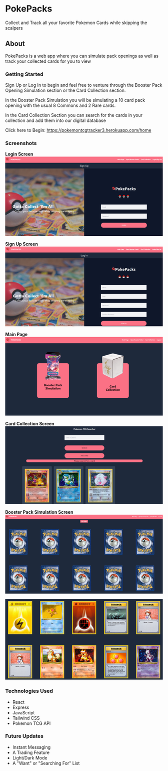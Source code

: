 # PokePacks

Collect and Track all your favorite Pokemon Cards while skipping the scalpers

## About

PokePacks is a web app where you can simulate pack openings as well as track your collected cards for you to view 

### Getting Started 

Sign Up or Log In to begin and feel free to venture through the Booster Pack Opening Simulation section or the Card Collection section. 

In the Booster Pack Simulation you will be simulating a 10 card pack opening with the usual 8 Commons and 2 Rare cards.

In the Card Collection Section you can search for the cards in your collection and add them into our digital database 

Click here to Begin:  https://pokemontcgtracker3.herokuapp.com/home


### Screenshots

**Login Screen**
![](images/Login.PNG)

**Sign Up Screen**
![](images/Signup.PNG)

**Main Page**
![](images/MainPage.PNG)

**Card Collection Screen**
![](images/Collector.PNG)

**Booster Pack Simulation Screen**
![](images/Booster1.PNG)

![](images/Booster2.PNG)


### Technologies Used

 - React
 - Express
 - JavaScript
 - Tailwind CSS 
 - Pokemon TCG API 

### Future Updates 

- Instant Messaging 
- A Trading Feature
- Light/Dark Mode
- A "Want" or "Searching For" List

